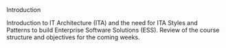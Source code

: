 Introduction

Introduction to IT Architecture (ITA) and the need for ITA Styles and Patterns to build Enterprise Software Solutions (ESS). Review of the course structure and objectives for the coming weeks.